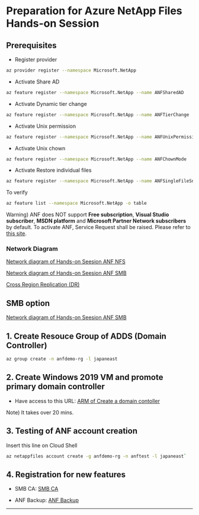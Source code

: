 # Preparation for Azure NetApp Files Hands-on Session

## Prerequisites

- Register provider

```Bash
az provider register --namespace Microsoft.NetApp
```

- Activate Share AD

```Bash
az feature register --namespace Microsoft.NetApp --name ANFSharedAD
```

- Activate Dynamic tier change

```Bash
az feature register --namespace Microsoft.NetApp --name ANFTierChange
```

- Activate Unix permission

```Bash
az feature register --namespace Microsoft.NetApp --name ANFUnixPermissions
```

- Activate Unix chown

```Bash
az feature register --namespace Microsoft.NetApp --name ANFChownMode
```

- Activate Restore individual files

```Bash
az feature register --namespace Microsoft.NetApp --name ANFSingleFileSnapshotRestore
```

To verify

```Bash
az feature list --namespace Microsoft.NetApp -o table
```

Warning) ANF does NOT support **Free subscription**, **Visual Studio subscriber**, **MSDN platform** and **Microsoft Partner Network subscribers** by default.  To activate ANF, Service Request shall be raised.  Please refer to [this site](https://docs.microsoft.com/en-us/azure/azure-netapp-files/request-region-access). 

### **Network Diagram**

[Network diagram of Hands-on Seesion ANF NFS](https://github.com/maysay1999/aad/blob/main/prep/images/220203_hands-on_diagram_linux_nfs_auseast.pdf)

[Network diagram of Hands-on Seesion ANF SMB](https://github.com/maysay1999/aad/blob/main/prep/images/220203_hands-on_diagram_smb_japaneast.pdf)

[Cross Region Replication (DR)](https://github.com/maysay1999/aad/blob/main/prep/images/220107_crr_diagram.pdf)

## SMB option

[Network diagram of Hands-on Seesion ANF SMB](https://github.com/maysay1999/aad/blob/main/prep/images/220203_hands-on_diagram_smb_japaneast.pdf)

## 1. Create Resouce Group of ADDS (Domain Controller)

```Bash
az group create -n anfdemo-rg -l japaneast
```

## 2. Create Windows 2019 VM and promote primary domain controller

* Have access to this URL: [ARM of Create a domain contoller](https://github.com/Azure/AzureStack-QuickStart-Templates/tree/master/active-directory-new-domain)

Note) It takes over 20 mins.

## 3. Testing of ANF account creation

Insert this line on Cloud Shell

```Bash
az netappfiles account create -g anfdemo-rg -n anftest -l japaneast`
```

## 4. Registration for new features

* SMB CA: [SMB CA](https://forms.office.com/Pages/ResponsePage.aspx?id=v4j5cvGGr0GRqy180BHbR2Qj2eZL0mZPv1iKUrDGvc9UQUFTUjExUDA5VU5KMUY1RllSVjNEOUVTWCQlQCN0PWcu)

* ANF Backup: [ANF Backup](https://forms.office.com/pages/responsepage.aspx?id=v4j5cvGGr0GRqy180BHbR2Qj2eZL0mZPv1iKUrDGvc9UMkI3NUIxVkVEVkdJMko3WllQMVRNMTdEWSQlQCN0PWcu)

---
